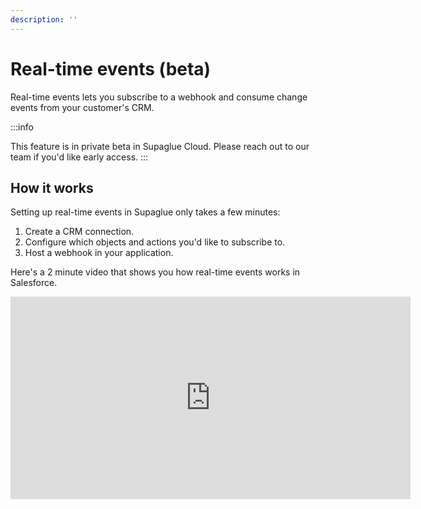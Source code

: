 ```yaml
---
description: ''
---
```


# Real-time events (beta)

Real-time events lets you subscribe to a webhook and consume change events from your customer's CRM.

:::info

This feature is in private beta in Supaglue Cloud. Please reach out to our team if you'd like early access.
:::

## How it works
Setting up real-time events in Supaglue only takes a few minutes:

1. Create a CRM connection.
2. Configure which objects and actions you'd like to subscribe to.
3. Host a webhook in your application.

Here's a 2 minute video that shows you how real-time events works in Salesforce.

<iframe width="640" height="324" src="https://www.loom.com/embed/df0ede63b633481bae0321953bb8e161" frameborder="0" webkitallowfullscreen mozallowfullscreen allowfullscreen></iframe>
